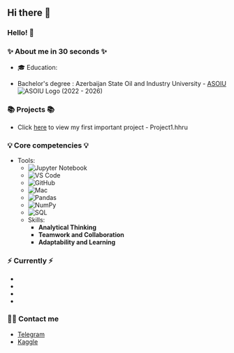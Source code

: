## Hi there 👋

<!--
**Tural-Kazimov/Tural-Kazimov** is a ✨ _special_ ✨ repository because its `README.md` (this file) appears on your GitHub profile.

Here are some ideas to get you started:

- 🔭 I’m currently working on ...
- 🌱 I’m currently learning ...
- 👯 I’m looking to collaborate on ...
- 🤔 I’m looking for help with ...
- 💬 Ask me about ...
- 📫 How to reach me: ...
- 😄 Pronouns: ...
- ⚡ Fun fact: ...
-->

### Hello! 👋 

### ✨ About me in 30 seconds ✨ 
* 🎓 Education:
 - Bachelor's degree : Azerbaijan State Oil and Industry University - [ASOIU](https://asoiu.edu.az) ![ASOIU Logo](https://asoiu.edu.az/upload/news/891593aa5331c0a07d8b7a7e7b1a95f7.png) (2022 - 2026)


### 📚 Projects 📚
* Click [here](https://github.com/Tural-Kazimov/Project1-DS) to view my first important project - Project1.hhru

### 💡 Core competencies 💡
- Tools: 
    * ![Jupyter Notebook](https://img.shields.io/badge/Jupyter-F37626?style=for-the-badge&logo=jupyter&logoColor=white)
    * ![VS Code](https://img.shields.io/badge/VS%20Code-007ACC?style=for-the-badge&logo=visual-studio-code&logoColor=white)
    * ![GitHub](https://img.shields.io/badge/GitHub-181717?style=for-the-badge&logo=github&logoColor=white)
    * ![Mac](https://img.shields.io/badge/Mac-000000?style=for-the-badge&logo=apple&logoColor=white)
    * ![Pandas](https://img.shields.io/badge/Pandas-150458?style=for-the-badge&logo=pandas&logoColor=white)
    * ![NumPy](https://img.shields.io/badge/NumPy-013243?style=for-the-badge&logo=numpy&logoColor=white)
    * ![SQL](https://img.shields.io/badge/SQL-003B57?style=for-the-badge&logo=sql&logoColor=white)
  - Skills:
    * **Analytical Thinking**
    * **Teamwork and Collaboration**
    * **Adaptability and Learning**


### ⚡️ Currently ⚡️
- 
- 
- 
- 

### 🙌🏻 Contact me
- [Telegram]()
- [Kaggle]()